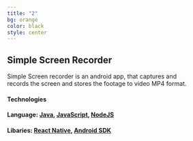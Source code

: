 ```yaml
---
title: "2"
bg: orange
color: black
style: center
---
```

## Simple Screen Recorder
Simple Screen recorder is an android app, that captures and   
records the screen and stores the footage to video MP4 format.   


#### **Technologies**     

#### **Language:** [Java](https://www.oracle.com/java/index.html), [JavaScript](https://www.javascript.com), [NodeJS](https://nodejs.org/)        


#### **Libaries**: [React Native](https://facebook.github.io/react-native/), [Android SDK](https://developer.android.com/studio/index.html)   

